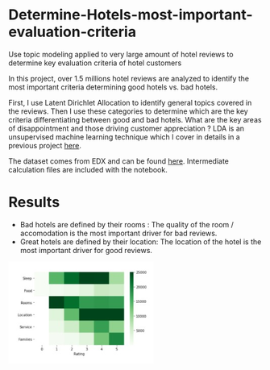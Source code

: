 # Determine-Hotels-most-important-evaluation-criteria
Use topic modeling applied to very large amount of hotel reviews to determine key evaluation criteria of hotel customers


In this project, over 1.5 millions hotel reviews are analyzed to identify the most important criteria determining good hotels vs. bad hotels.

First, I use Latent Dirichlet Allocation to identify general topics covered in the reviews. Then I use these categories to determine which are the key criteria differentiating between good and bad hotels. What are the key areas of disappointment and those driving customer appreciation ?
LDA is an unsupervised machine learning technique which I cover in details in a previous project [here](https://github.com/LaurentVeyssier/Topic-Modeling-and-Document-Categorization-using-Latent-Dirichlet-Allocation).

The dataset comes from EDX and can be found [here](https://courses.edx.org/courses/course-v1:UCx+LNG01.2ucx+3T2020/course/). Intermediate calculation files are included with the notebook.

# Results

- Bad hotels are defined by their rooms : The quality of the room / accomodation is the most important driver for bad reviews.
- Great hotels are defined by their location: The location of the hotel is the most important driver for good reviews.

![](criteria.jpg)

